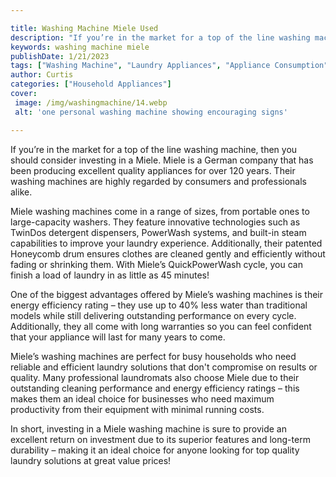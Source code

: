 ```yaml
---

title: Washing Machine Miele Used
description: "If you’re in the market for a top of the line washing machine, then you should consider investing in a Miele. Miele is a German co...read now to learn more"
keywords: washing machine miele
publishDate: 1/21/2023
tags: ["Washing Machine", "Laundry Appliances", "Appliance Consumption", "Clean Appliance", "Appliance Brand"]
author: Curtis
categories: ["Household Appliances"]
cover: 
 image: /img/washingmachine/14.webp
 alt: 'one personal washing machine showing encouraging signs'

---
```


If you’re in the market for a top of the line washing machine, then you should consider investing in a Miele. Miele is a German company that has been producing excellent quality appliances for over 120 years. Their washing machines are highly regarded by consumers and professionals alike.

Miele washing machines come in a range of sizes, from portable ones to large-capacity washers. They feature innovative technologies such as TwinDos detergent dispensers, PowerWash systems, and built-in steam capabilities to improve your laundry experience. Additionally, their patented Honeycomb drum ensures clothes are cleaned gently and efficiently without fading or shrinking them. With Miele’s QuickPowerWash cycle, you can finish a load of laundry in as little as 45 minutes! 

One of the biggest advantages offered by Miele’s washing machines is their energy efficiency rating – they use up to 40% less water than traditional models while still delivering outstanding performance on every cycle. Additionally, they all come with long warranties so you can feel confident that your appliance will last for many years to come. 

Miele’s washing machines are perfect for busy households who need reliable and efficient laundry solutions that don't compromise on results or quality. Many professional laundromats also choose Miele due to their outstanding cleaning performance and energy efficiency ratings – this makes them an ideal choice for businesses who need maximum productivity from their equipment with minimal running costs. 

In short, investing in a Miele washing machine is sure to provide an excellent return on investment due to its superior features and long-term durability – making it an ideal choice for anyone looking for top quality laundry solutions at great value prices!
